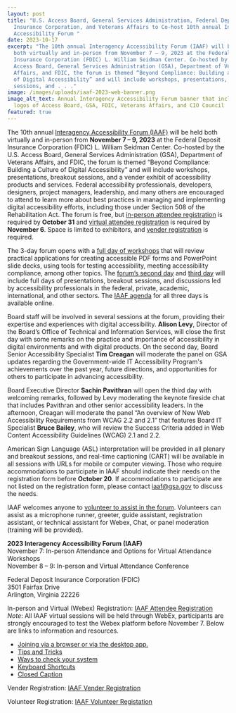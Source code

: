 ```yaml
---
layout: post
title: "U.S. Access Board, General Services Administration, Federal Deposit
  Insurance Corporation, and Veterans Affairs to Co-host 10th annual Interagency
  Accessibility Forum "
date: 2023-10-17
excerpt: "The 10th annual Interagency Accessibility Forum (IAAF) will be held
  both virtually and in-person from November 7 – 9, 2023 at the Federal Deposit
  Insurance Corporation (FDIC) L. William Seidman Center. Co-hosted by the U.S.
  Access Board, General Services Administration (GSA), Department of Veterans
  Affairs, and FDIC, the forum is themed “Beyond Compliance: Building a Culture
  of Digital Accessibility” and will include workshops, presentations, breakout
  sessions, and . . ."
image: /images/uploads/iaaf-2023-web-banner.png
image_alt_text: Annual Interagency Accessibility Forum banner that includes
  logos of Access Board, GSA, FDIC, Veterans Affairs, and CIO Council
featured: true
---
```

The 10th annual [Interagency Accessibility Forum (IAAF)](https://www.section508.gov/iaaf/) will be held both virtually and in-person from **November 7 – 9, 2023** at the Federal Deposit Insurance Corporation (FDIC) L. William Seidman Center. Co-hosted by the U.S. Access Board, General Services Administration (GSA), Department of Veterans Affairs, and FDIC, the forum is themed “Beyond Compliance: Building a Culture of Digital Accessibility” and will include workshops, presentations, breakout sessions, and a vender exhibit of accessibility products and services. Federal accessibility professionals, developers, designers, project managers, leadership, and many others are encouraged to attend to learn more about best practices in managing and implementing digital accessibility efforts, including those under Section 508 of the Rehabilitation Act. The forum is free, but [in-person attendee registration](https://nam10.safelinks.protection.outlook.com/?url=https%3A%2F%2Fweb.cvent.com%2Fevent%2F8bee52ee-a698-4c27-bfbb-38e4f3304c86%2Fsummary%3Frt%3DCIdl4H1qNk6ktXIRfeWy-A&data=05%7C01%7Cbratta%40access-board.gov%7Ce8db64d4acfc4f5d62f808dbcabf30d9%7Cfc6093f5e55e4f93b2cf26d0822201c9%7C0%7C0%7C638326694744218192%7CUnknown%7CTWFpbGZsb3d8eyJWIjoiMC4wLjAwMDAiLCJQIjoiV2luMzIiLCJBTiI6Ik1haWwiLCJXVCI6Mn0%3D%7C3000%7C%7C%7C&sdata=3K6zTtQRjORRr1CC%2FnYv3RsEHrHEFQiesMKE27KspY0%3D&reserved=0) is required by **October 31** and [virtual attendee registration](https://nam10.safelinks.protection.outlook.com/?url=https%3A%2F%2Fweb.cvent.com%2Fevent%2F8bee52ee-a698-4c27-bfbb-38e4f3304c86%2Fsummary%3Frt%3DCIdl4H1qNk6ktXIRfeWy-A&data=05%7C01%7Cbratta%40access-board.gov%7Ce8db64d4acfc4f5d62f808dbcabf30d9%7Cfc6093f5e55e4f93b2cf26d0822201c9%7C0%7C0%7C638326694744218192%7CUnknown%7CTWFpbGZsb3d8eyJWIjoiMC4wLjAwMDAiLCJQIjoiV2luMzIiLCJBTiI6Ik1haWwiLCJXVCI6Mn0%3D%7C3000%7C%7C%7C&sdata=3K6zTtQRjORRr1CC%2FnYv3RsEHrHEFQiesMKE27KspY0%3D&reserved=0) is required by **November 6**. Space is limited to exhibitors, and [vender registration](https://nam10.safelinks.protection.outlook.com/?url=https%3A%2F%2Fweb.cvent.com%2Fevent%2F8bee52ee-a698-4c27-bfbb-38e4f3304c86%2Fsummary%3Frt%3DJr_u5o-wHUaBRGlK1GwBOQ&data=05%7C01%7Cbratta%40access-board.gov%7Ce8db64d4acfc4f5d62f808dbcabf30d9%7Cfc6093f5e55e4f93b2cf26d0822201c9%7C0%7C0%7C638326694744374424%7CUnknown%7CTWFpbGZsb3d8eyJWIjoiMC4wLjAwMDAiLCJQIjoiV2luMzIiLCJBTiI6Ik1haWwiLCJXVCI6Mn0%3D%7C3000%7C%7C%7C&sdata=Tc6VqBP1V5udmCKiVV4BMsk7aV1vq4RBc%2F%2B3ZhIuUUE%3D&reserved=0) is required. 

The 3-day forum opens with a [full day of workshops](https://www.section508.gov/iaaf/archives/agenda-2023/) that will review practical applications for creating accessible PDF forms and PowerPoint slide decks, using tools for testing accessibility, meeting accessibility compliance, among other topics. The [forum’s second day](https://www.section508.gov/iaaf/archives/agenda-2023/#day2) and [third day](https://www.section508.gov/iaaf/archives/agenda-2023/#day3) will include full days of presentations, breakout sessions, and discussions led by accessibility professionals in the federal, private, academic, international, and other sectors. The [IAAF agenda](https://www.section508.gov/iaaf/archives/agenda-2023/) for all three days is available online. 

Board staff will be involved in several sessions at the forum, providing their expertise and experiences with digital accessibility. **Alison Levy**, Director of the Board’s Office of Technical and Information Services, will close the first day with some remarks on the practice and importance of accessibility in digital environments and with digital products. On the second day, Board Senior Accessibility Specialist **Tim Creagan** will moderate the panel on GSA updates regarding the Government-wide IT Accessibility Program's achievements over the past year, future directions, and opportunities for others to participate in advancing accessibility.  

Board Executive Director **Sachin Pavithran** will open the third day with welcoming remarks, followed by Levy moderating the keynote fireside chat that includes Pavithran and other senior accessibility leaders. In the afternoon, Creagan will moderate the panel “An overview of New Web Accessibility Requirements from WCAG 2.2 and 2.1” that features Board IT Specialist **Bruce Bailey**, who will review the Success Criteria added in Web Content Accessibility Guidelines (WCAG) 2.1 and 2.2. 

American Sign Language (ASL) interpretation will be provided in all plenary and breakout sessions, and real-time captioning (CART) will be available in all sessions with URLs for mobile or computer viewing. Those who require accommodations to participate in IAAF should indicate their needs on the registration form before **October 20**. If accommodations to participate are not listed on the registration form, please contact [iaaf@gsa.gov](mailto:iaaf@gsa.gov) to discuss the needs. 

IAAF welcomes anyone to [volunteer to assist in the forum](https://web.cvent.com/event/8bee52ee-a698-4c27-bfbb-38e4f3304c86/summary?rt=oKcyWTKkVEKjj-swXjHVTw). Volunteers can assist as a microphone runner, greeter, guide assistant, registration assistant, or technical assistant for Webex, Chat, or panel moderation (training will be provided). 

**2023 Interagency Accessibility Forum (IAAF)** \
November 7: In-person Attendance and Options for Virtual Attendance Workshops \
November 8 – 9: In-person and Virtual Attendance Conference 

Federal Deposit Insurance Corporation (FDIC) \
3501 Fairfax Drive \
Arlington, Virginia 22226 

In-person and Virtual (Webex) Registration: [IAAF Attendee Registration](https://web.cvent.com/event/8bee52ee-a698-4c27-bfbb-38e4f3304c86/summary?rt=CIdl4H1qNk6ktXIRfeWy-A) \
*Note*: All IAAF virtual sessions will be held through WebEx, participants are strongly encouraged to test the Webex platform before November 7. Below are links to information and resources. 

* [Joining via a browser or via the desktop app.](https://help.webex.com/en-us/article/8l0y08/Join-a-webinar) 
* [Tips and Tricks](https://help.webex.com/en-us/article/nc2bqt1/Tips-and-tricks-for-using-audio-with-Webex-Meetings-Suite) 
* [Ways to check your system](https://help.webex.com/en-us/article/ns63yvy/Check-the-performance-of-your-Webex-meetings) 
* [Keyboard Shortcuts](https://help.webex.com/en-us/article/7wr87q/Webex-App-%7C-Keyboard-navigation-and-shortcuts#reference-template_a0ac691e-a653-4152-9a20-60c8627bd454) 
* [Closed Caption](https://help.webex.com/en-us/article/lzi8h2/Show-or-hide-automated-closed-captions-during-a-Webex-meeting-or-webinar) 

Vender Registration: [IAAF Vender Registration](https://web.cvent.com/event/8bee52ee-a698-4c27-bfbb-38e4f3304c86/summary?rt=Jr_u5o-wHUaBRGlK1GwBOQ)  

Volunteer Registration: [IAAF Volunteer Registation](https://web.cvent.com/event/8bee52ee-a698-4c27-bfbb-38e4f3304c86/summary?rt=oKcyWTKkVEKjj-swXjHVTw)